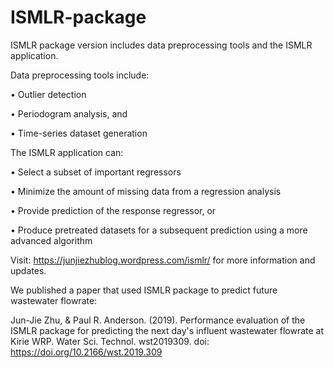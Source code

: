 # ISMLR-package

ISMLR package version includes data preprocessing tools and the ISMLR application.

Data preprocessing tools include:

• Outlier detection

• Periodogram analysis, and 

• Time-series dataset generation

The ISMLR application can:

• Select a subset of important regressors

• Minimize the amount of missing data from a regression analysis

• Provide prediction of the response regressor, or

• Produce pretreated datasets for a subsequent prediction using a more advanced algorithm

Visit: https://junjiezhublog.wordpress.com/ismlr/ for more information and updates.


We published a paper that used ISMLR package to predict future wastewater flowrate:

Jun-Jie Zhu, & Paul R. Anderson. (2019). Performance evaluation of the ISMLR package for predicting the next day's influent wastewater flowrate at Kirie WRP. Water Sci. Technol. wst2019309. doi: https://doi.org/10.2166/wst.2019.309
